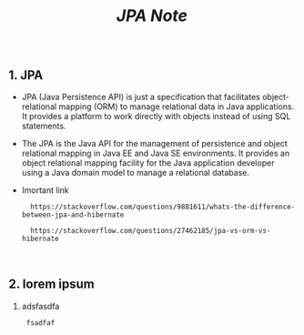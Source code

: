 # <p align="center">**_JPA Note_**</p>

</br>

## **1. JPA**

* JPA (Java Persistence API) is just a specification that facilitates object-relational mapping (ORM) to manage relational data in Java applications. It provides a platform to work directly with objects instead of using SQL statements.

* The JPA is the Java API for the management of persistence and object relational mapping in Java EE and Java SE environments. It provides an object relational mapping facility for the Java application developer using a Java domain model to manage a relational database. 

* Imortant link

        https://stackoverflow.com/questions/9881611/whats-the-difference-between-jpa-and-hibernate

        https://stackoverflow.com/questions/27462185/jpa-vs-orm-vs-hibernate

</br>

## **2. lorem ipsum**

1. adsfasdfa

        fsadfaf
